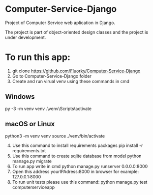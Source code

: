# Computer-Service-Django
Project of Computer Service web aplication in Django.

The project is part of object-oriented design classes and the project is under development.


# To run this app:
1. git clone https://github.com/Fluorky/Computer-Service-Django
2. Go to Computer-Service-Django folder
3. Create and run virual venv using these commands in cmd 

## Windows
py -3 -m venv venv
.\\venv\\Scripts\\activate

## macOS or Linux
python3 -m venv venv
source ./venv/bin/activate

4.  Use this command to install requirements packages
pip install -r requirements.txt
5. Use this command to create sqlite database from model
python manage.py migrate
6. To run app write in cmd
python manage.py runserver 0.0.0.0:8000 
7. Open this address yourIPAdress:8000 in browser
for example: 127.0.0.1:8000
8. To run unit tests please use this command:
python manage.py test computerserviceapp